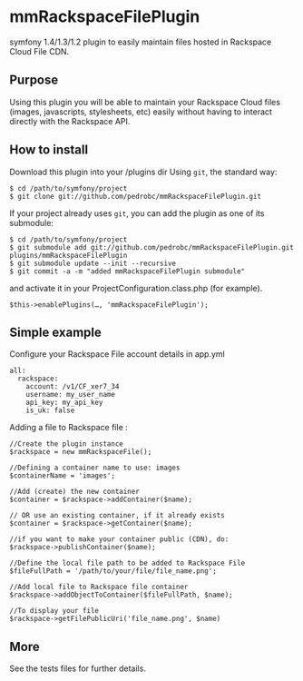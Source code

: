 # mmRackspaceFilePlugin


symfony 1.4/1.3/1.2 plugin to easily maintain files hosted in Rackspace Cloud File CDN.

## Purpose

Using this plugin you will be able to maintain your Rackspace Cloud files (images, javascripts, 
stylesheets, etc) easily without having to interact directly with the Rackspace API.

## How to install

Download this plugin into your /plugins dir
Using `git`, the standard way:

    $ cd /path/to/symfony/project
    $ git clone git://github.com/pedrobc/mmRackspaceFilePlugin.git

If your project already uses `git`, you can add the plugin as one of its submodule:

    $ cd /path/to/symfony/project
    $ git submodule add git://github.com/pedrobc/mmRackspaceFilePlugin.git plugins/mmRackspaceFilePlugin
    $ git submodule update --init --recursive
    $ git commit -a -m "added mmRackspaceFilePlugin submodule"

and activate it in your ProjectConfiguration.class.php (for example).

    $this->enablePlugins(…, 'mmRackspaceFilePlugin');


## Simple example

Configure your Rackspace File account details in app.yml

    all:
      rackspace:
        account: /v1/CF_xer7_34
        username: my_user_name
        api_key: my_api_key
        is_uk: false
    
      
Adding a file to Rackspace file :

    //Create the plugin instance
    $rackspace = new mmRackspaceFile();

    //Defining a container name to use: images 
    $containerName = 'images';

    //Add (create) the new container
    $container = $rackspace->addContainer($name);

    // OR use an existing container, if it already exists
    $container = $rackspace->getContainer($name);

    //if you want to make your container public (CDN), do:
    $rackspace->publishContainer($name);

    //Define the local file path to be added to Rackspace File
    $fileFullPath = '/path/to/your/file/file_name.png';

    //Add local file to Rackspace file container
    $rackspace->addObjectToContainer($fileFullPath, $name);

    //To display your file
    $rackspace->getFilePublicUri('file_name.png', $name)

## More

See the tests files for further details.


